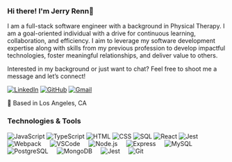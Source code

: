 ### Hi there! I'm Jerry Renn👋 

<p>I am a full-stack software engineer with a background in Physical Therapy. I am a goal-oriented individual with a drive for continuous learning, collaboration, and efficiency. I aim to leverage my software development expertise along with skills from my previous profession to develop impactful technologies, foster meaningful relationships, and deliver value to others.</p>

<p>Interested in my background or just want to chat? Feel free to shoot me a message and let’s connect!</p>

[![LinkedIn](https://img.shields.io/badge/-jerryrenn-0A66C2?style=flat-square&logo=linkedin&logoColor=white)](https://www.linkedin.com/in/jerryrenn)
[![GitHub](https://img.shields.io/badge/-jerryrenn-181717?style=flat-square&logo=github&logoColor=white)](https://github.com/jerryrenn)
[![Gmail](https://img.shields.io/badge/-jerryrenn1998-D14836?style=flat-square&logo=gmail&logoColor=white)](mailto:jerryrenn1998@gmail.com)

<p>📍 Based in Los Angeles, CA</p>

### Technologies & Tools

![JavaScript](https://img.shields.io/badge/-JavaScript-FFCE5A?style=flat-square&logo=javascript&logoColor=white)
![TypeScript](https://img.shields.io/badge/-TypeScript-007ACC?style=flat-square&logo=typescript&logoColor=white)
![HTML](https://img.shields.io/badge/-HTML-E34F26?style=flat-square&logo=html5&logoColor=white)
![CSS](https://img.shields.io/badge/-CSS-1572B6?style=flat-square&logo=css3&logoColor=white)
![SQL](https://img.shields.io/badge/-SQL-4479A1?style=flat-square&logo=sql&logoColor=white)
![React](https://img.shields.io/badge/-React-61DAFB?style=flat-square&logo=react&logoColor=white)
![Jest](https://img.shields.io/badge/-Jest-C21325?style=flat-square&logo=jest&logoColor=white)
![Webpack](https://img.shields.io/badge/-Webpack-8DD6F9?style=flat-square&logo=webpack&logoColor=white)
&nbsp;&nbsp;&nbsp;&nbsp;![VSCode](https://img.shields.io/badge/-VSCode-007ACC?style=flat-square&logo=visual-studio-code&logoColor=white)
&nbsp;&nbsp;&nbsp;&nbsp;![Node.js](https://img.shields.io/badge/-Node.js-339933?style=flat-square&logo=node.js&logoColor=white)
&nbsp;&nbsp;&nbsp;&nbsp;![Express](https://img.shields.io/badge/-Express-000000?style=flat-square&logo=express&logoColor=white)
&nbsp;&nbsp;&nbsp;&nbsp;![MySQL](https://img.shields.io/badge/-MySQL-4479A1?style=flat-square&logo=mysql&logoColor=white)
&nbsp;&nbsp;&nbsp;&nbsp;![PostgreSQL](https://img.shields.io/badge/-PostgreSQL-336791?style=flat-square&logo=postgresql&logoColor=white)
&nbsp;&nbsp;&nbsp;&nbsp;![MongoDB](https://img.shields.io/badge/-MongoDB-47A248?style=flat-square&logo=mongodb&logoColor=white)
&nbsp;&nbsp;&nbsp;&nbsp;![Jest](https://img.shields.io/badge/-Jest-C21325?style=flat-square&logo=jest&logoColor=white)
&nbsp;&nbsp;&nbsp;&nbsp;![Git](https://img.shields.io/badge/-Git-F05032?style=flat-square&logo=git&logoColor=white)

